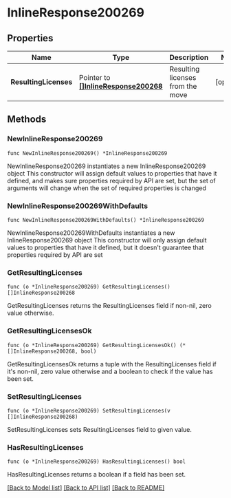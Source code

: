 # InlineResponse200269

## Properties

Name | Type | Description | Notes
------------ | ------------- | ------------- | -------------
**ResultingLicenses** | Pointer to [**[]InlineResponse200268**](InlineResponse200268.md) | Resulting licenses from the move | [optional] 

## Methods

### NewInlineResponse200269

`func NewInlineResponse200269() *InlineResponse200269`

NewInlineResponse200269 instantiates a new InlineResponse200269 object
This constructor will assign default values to properties that have it defined,
and makes sure properties required by API are set, but the set of arguments
will change when the set of required properties is changed

### NewInlineResponse200269WithDefaults

`func NewInlineResponse200269WithDefaults() *InlineResponse200269`

NewInlineResponse200269WithDefaults instantiates a new InlineResponse200269 object
This constructor will only assign default values to properties that have it defined,
but it doesn't guarantee that properties required by API are set

### GetResultingLicenses

`func (o *InlineResponse200269) GetResultingLicenses() []InlineResponse200268`

GetResultingLicenses returns the ResultingLicenses field if non-nil, zero value otherwise.

### GetResultingLicensesOk

`func (o *InlineResponse200269) GetResultingLicensesOk() (*[]InlineResponse200268, bool)`

GetResultingLicensesOk returns a tuple with the ResultingLicenses field if it's non-nil, zero value otherwise
and a boolean to check if the value has been set.

### SetResultingLicenses

`func (o *InlineResponse200269) SetResultingLicenses(v []InlineResponse200268)`

SetResultingLicenses sets ResultingLicenses field to given value.

### HasResultingLicenses

`func (o *InlineResponse200269) HasResultingLicenses() bool`

HasResultingLicenses returns a boolean if a field has been set.


[[Back to Model list]](../README.md#documentation-for-models) [[Back to API list]](../README.md#documentation-for-api-endpoints) [[Back to README]](../README.md)


